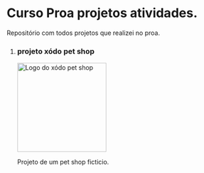 # Curso Proa projetos atividades.

<p>Repositório com todos projetos que realizei no proa.</p>

<ol>
   <li><h3>projeto xódo pet shop</h3></li>
   
   <img src='https://cdn.discordapp.com/attachments/773372240686350356/1007010704227840101/logo.png' width="200px" alt='Logo do xódo pet shop'><br>
   
   <p>Projeto de um pet shop ficticio.</p>

</ol>
